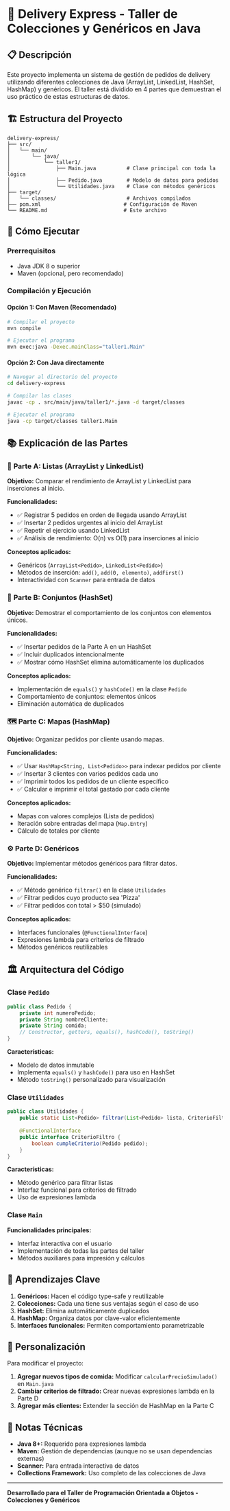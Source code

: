 # 🚚 Delivery Express - Taller de Colecciones y Genéricos en Java

## 📋 Descripción

Este proyecto implementa un sistema de gestión de pedidos de delivery utilizando diferentes colecciones de Java (ArrayList, LinkedList, HashSet, HashMap) y genéricos. El taller está dividido en 4 partes que demuestran el uso práctico de estas estructuras de datos.

## 🏗️ Estructura del Proyecto

```
delivery-express/
├── src/
│   └── main/
│       └── java/
│           └── taller1/
│               ├── Main.java          # Clase principal con toda la lógica
│               ├── Pedido.java        # Modelo de datos para pedidos
│               └── Utilidades.java    # Clase con métodos genéricos
├── target/
│   └── classes/                       # Archivos compilados
├── pom.xml                           # Configuración de Maven
└── README.md                         # Este archivo
```

## 🚀 Cómo Ejecutar

### Prerrequisitos
- Java JDK 8 o superior
- Maven (opcional, pero recomendado)

### Compilación y Ejecución

#### Opción 1: Con Maven (Recomendado)
```bash
# Compilar el proyecto
mvn compile

# Ejecutar el programa
mvn exec:java -Dexec.mainClass="taller1.Main"
```

#### Opción 2: Con Java directamente
```bash
# Navegar al directorio del proyecto
cd delivery-express

# Compilar las clases
javac -cp . src/main/java/taller1/*.java -d target/classes

# Ejecutar el programa
java -cp target/classes taller1.Main
```

## 📚 Explicación de las Partes

### 🔄 **Parte A: Listas (ArrayList y LinkedList)**

**Objetivo:** Comparar el rendimiento de ArrayList y LinkedList para inserciones al inicio.

**Funcionalidades:**
- ✅ Registrar 5 pedidos en orden de llegada usando ArrayList
- ✅ Insertar 2 pedidos urgentes al inicio del ArrayList
- ✅ Repetir el ejercicio usando LinkedList
- ✅ Análisis de rendimiento: O(n) vs O(1) para inserciones al inicio

**Conceptos aplicados:**
- Genéricos (`ArrayList<Pedido>`, `LinkedList<Pedido>`)
- Métodos de inserción: `add()`, `add(0, elemento)`, `addFirst()`
- Interactividad con `Scanner` para entrada de datos

### 🔗 **Parte B: Conjuntos (HashSet)**

**Objetivo:** Demostrar el comportamiento de los conjuntos con elementos únicos.

**Funcionalidades:**
- ✅ Insertar pedidos de la Parte A en un HashSet
- ✅ Incluir duplicados intencionalmente
- ✅ Mostrar cómo HashSet elimina automáticamente los duplicados

**Conceptos aplicados:**
- Implementación de `equals()` y `hashCode()` en la clase `Pedido`
- Comportamiento de conjuntos: elementos únicos
- Eliminación automática de duplicados

### 🗺️ **Parte C: Mapas (HashMap)**

**Objetivo:** Organizar pedidos por cliente usando mapas.

**Funcionalidades:**
- ✅ Usar `HashMap<String, List<Pedido>>` para indexar pedidos por cliente
- ✅ Insertar 3 clientes con varios pedidos cada uno
- ✅ Imprimir todos los pedidos de un cliente específico
- ✅ Calcular e imprimir el total gastado por cada cliente

**Conceptos aplicados:**
- Mapas con valores complejos (Lista de pedidos)
- Iteración sobre entradas del mapa (`Map.Entry`)
- Cálculo de totales por cliente

### ⚙️ **Parte D: Genéricos**

**Objetivo:** Implementar métodos genéricos para filtrar datos.

**Funcionalidades:**
- ✅ Método genérico `filtrar()` en la clase `Utilidades`
- ✅ Filtrar pedidos cuyo producto sea 'Pizza'
- ✅ Filtrar pedidos con total > $50 (simulado)

**Conceptos aplicados:**
- Interfaces funcionales (`@FunctionalInterface`)
- Expresiones lambda para criterios de filtrado
- Métodos genéricos reutilizables

## 🏛️ Arquitectura del Código

### Clase `Pedido`
```java
public class Pedido {
    private int numeroPedido;
    private String nombreCliente;
    private String comida;
    // Constructor, getters, equals(), hashCode(), toString()
}
```

**Características:**
- Modelo de datos inmutable
- Implementa `equals()` y `hashCode()` para uso en HashSet
- Método `toString()` personalizado para visualización

### Clase `Utilidades`
```java
public class Utilidades {
    public static List<Pedido> filtrar(List<Pedido> lista, CriterioFiltro criterio)
    
    @FunctionalInterface
    public interface CriterioFiltro {
        boolean cumpleCriterio(Pedido pedido);
    }
}
```

**Características:**
- Método genérico para filtrar listas
- Interfaz funcional para criterios de filtrado
- Uso de expresiones lambda

### Clase `Main`
**Funcionalidades principales:**
- Interfaz interactiva con el usuario
- Implementación de todas las partes del taller
- Métodos auxiliares para impresión y cálculos


## 🎯 Aprendizajes Clave

1. **Genéricos:** Hacen el código type-safe y reutilizable
2. **Colecciones:** Cada una tiene sus ventajas según el caso de uso
3. **HashSet:** Elimina automáticamente duplicados
4. **HashMap:** Organiza datos por clave-valor eficientemente
5. **Interfaces funcionales:** Permiten comportamiento parametrizable

## 🔧 Personalización

Para modificar el proyecto:

1. **Agregar nuevos tipos de comida:** Modificar `calcularPrecioSimulado()` en `Main.java`
2. **Cambiar criterios de filtrado:** Crear nuevas expresiones lambda en la Parte D
3. **Agregar más clientes:** Extender la sección de HashMap en la Parte C

## 📝 Notas Técnicas

- **Java 8+:** Requerido para expresiones lambda
- **Maven:** Gestión de dependencias (aunque no se usan dependencias externas)
- **Scanner:** Para entrada interactiva de datos
- **Collections Framework:** Uso completo de las colecciones de Java

---

**Desarrollado para el Taller de Programación Orientada a Objetos - Colecciones y Genéricos**

